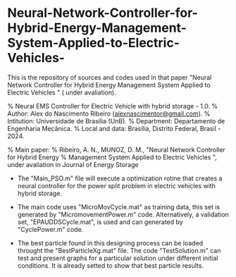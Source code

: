 # Neural-Network-Controller-for-Hybrid-Energy-Management-System-Applied-to-Electric-Vehicles-
This is the repository of sources and codes used in that paper "Neural Network Controller for Hybrid Energy Management System Applied to Electric Vehicles " ( under avaliation).

% Neural EMS Controller for Electric Vehicle with hybrid storage - 1.0.
% Author: Alex do Nascimento Ribeiro (alexnascimentor@gmail.com).
% Intitution: Universidade de Brasília  (UnB).
% Department: Departamento de Engenharia Mecânica.
% Local and data:  Brasília, Distrito Federal, Brasil  - 2024.

% Main paper:
% Ribeiro, A. N., MUNOZ, D. M., "Neural Network Controller for Hybrid Energy
% Management System Applied to Electric Vehicles ", under avaliation in Journal of Energy Storage 

- The "Main_PSO.m" file will execute a optimization rotine that creates a neural controller for the power split problem in electric vehicles with hybrid storage.

- The main code uses "MicroMovCycle.mat" as training data, this set is generated by "MicromovementPower.m" code. Alternatively, a validation set, "EPAUDDSCycle.mat", is used and can generated by "CyclePower.m" code.

- The best particle found in this designing process can be loaded throught the "BestParticleXg.mat" file. The code "TestSolution.m" can test and present graphs for a particular solution under different initial conditions. It is already setted to show that best particle results.
